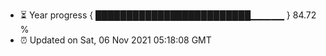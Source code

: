 - ⏳ Year progress { █████████████████████████▁▁▁▁▁ } 84.72 %
- ⏰ Updated on Sat, 06 Nov 2021 05:18:08 GMT

